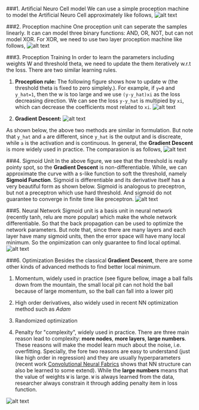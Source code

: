 ###1. Artificial Neuro Cell model
We can use a simple proception machine to model the Artificial Neuro Cell approximately like follows,
![alt text](https://github.com/charliememory/AutonomousDriving/blob/master/images/ANNmodel.png "ANN model")


###2. Proception machine
One proception unit can seperate the samples linearly. It can can model three binary functions: AND, OR, NOT, but can not model XOR. For XOR, we need to use two layer proception machine like follows,
![alt text](https://github.com/charliememory/AutonomousDriving/blob/master/images/PreceptronXOR.png "Preceptron XOR")


###3. Proception Training
In order to learn the parameters including weights W and threshold theta, we need to update the them iteratively w.r.t the loss. There are two similar learning rules.

1) **Proception rule:** The following figure shows how to update w (the threshold theta is fixed to zero simplely.). For example, if `y=0` and `y_hat=1`, then the w is too large and we use `(y-y_hat)xi` as the loss decreasing direction. We can see the loss `y-y_hat` is multipied by `xi`, which can decrease the coefficients most related to `xi`.
![alt text](https://github.com/charliememory/AutonomousDriving/blob/master/images/PreceptronTrain.png "Preceptron Train")

2) **Gradient Descent:** 
![alt text](https://github.com/charliememory/AutonomousDriving/blob/master/images/GradientDescent.png "Gradient Descent")

As shown below, the above two methods are similar in formulation. But note that `y_hat` and `a` are different, since `y_hat` is the output and is discreate, while `a` is the activation and is continuous. In general, the **Gradient Descent** is more widely used in practice. The comparasion is as follows,
![alt text](https://github.com/charliememory/AutonomousDriving/blob/master/images/Comparision.png "Comparision")


###4. Sigmoid Unit
In the above figure, we see that the threshold is really pointy spot, so the **Gradient Descent** is non-differentiable. While, we can approximate the curve with a s-like function to soft the threshold, namely **Sigmoid Function**. Sigmoid is differentiable and its derivative itself has a very beautiful form as shown below. Sigmoid is analogous to preceptron, but not a preceptron which use hard threshold. And sigmoid do not guarantee to converge in finite time like preceptron.
![alt text](https://github.com/charliememory/AutonomousDriving/blob/master/images/Sigmoid.png "Sigmoid")


###5. Neural Network
Sigmoid unit is a basis unit in neural network (recently tanh, relu are more popular) which make the whole network differentiable. So that the back propagation can be used to optimize the network parameters. But note that, since there are many layers and each layer have many sigmoid units, then the error space will have many local minimum. So the onpimization can only guarantee to find local optimal.
![alt text](https://github.com/charliememory/AutonomousDriving/blob/master/images/NeuralNetwork.png "Neural Network")


###6. Optimization
Besides the classical **Gradient Descent**, there are some other kinds of advanced methods to find better local minimum.

1) Momentum, widely used in practice (see figure bellow, image a ball falls down from the mountain, the small local pit can not hold the ball because of large momentum, so the ball can fall into a lower pit)

2) High order derivatives, also widely used in recent NN optimization method such as *Adam*

3) Randomized optimization

4) Penalty for "complexity", widely used in practice. There are three main reason lead to complexity: **more nodes**, **more layers**, **large numbers**. These reasons will make the model learn much about the noise, i.e. overfitting. Specially, the fore two reasons are easy to understand (just like high order in regression) and they are usually hyperparameters (recent work [Convolutional Neural Fabrics](https://github.com/shreyassaxena/convolutional-neural-fabrics) shows that NN structure can also be learned to some extend). While the **large numbers** means that the value of weights `W` is large. `W` is always learned from the data, researcher always constrain it through adding penalty item in loss function.

![alt text](https://github.com/charliememory/AutonomousDriving/blob/master/images/Optimization.png "Optimization")